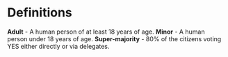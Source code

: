 # Definitions

**Adult** - A human person of at least 18 years of age.
**Minor** - A human person under 18 years of age.
**Super-majority** - 80% of the citizens voting YES either directly or via delegates.
